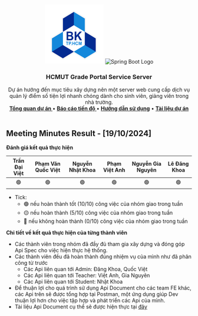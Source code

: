 <!-- PROJECT LOGO -->
<br />
<div align="center">
  <a >
    <img src="../../../hcmut.png" alt="HCMUT Logo" width="160" height="160">
    <img src="https://spring.io/img/spring-2.svg" alt="Spring Boot Logo" width="160" height="160">
  </a>

  <h3 align="center">HCMUT Grade Portal Service Server</h3>

  <p align="center">
    Dự án hướng đến mục tiêu xây dựng nên một server web cung cấp dịch vụ quản lý điểm số tiện lợi nhanh chóng dành cho sinh viên, giảng viên  trong nhà trường.
    <br />
    <a href="../../../README.md"><strong>Tổng quan dự án </strong></a>
    •
    <a href="../../report.md"><strong>Báo cáo tiến độ </strong></a>
    •
    <a href="../../../docs/user-guide.md"><strong>Hướng dẫn sử dụng</strong></a>
    •
    <a href="../../../docs/document.md"><strong>Tài liệu dự án</strong></a>
    <br />
    <br />
  </p>
</div>

## Meeting Minutes Result - [19/10/2024]

**Đánh giá kết quả thực hiện**

| Trần Đại Việt | Phạm Văn Quốc Việt | Nguyễn Nhật Khoa | Phạm Việt Anh | Nguyễn Gia Nguyên | Lê Đăng Khoa |
| :-----------: | :----------------: | :--------------: | :-----------: | :---------------: | :----------: |
|      🟢       |         🟢         |        🟢        |      🟢       |        🟢         |      🟢      |

- Tick:
  - 🟢 nếu hoàn thành tốt (10/10) công việc của nhóm giao trong tuần
  - 🟡 nếu hoàn thành (5/10) công việc của nhóm giao trong tuần
  - 🔴 nếu không hoàn thành (0/10) công việc của nhóm giao trong tuần

**Chi tiết về kết quả thực hiện của từng thành viên**

- Các thành viên trong nhóm đã đầy đủ tham gia xây dựng và đóng góp Api Spec cho việc hiện thực hệ thống.
- Các thành viên đều đã hoàn thành đúng nhiệm vụ của mình như đã phân công từ trước
  - Các Api liên quan tới Admin: Đăng Khoa, Quốc Việt
  - Các Api liên quan tới Teacher: Việt Anh, Gia Nguyên
  - Các Api liên quan tới Student: Nhật Khoa
- Để thuận lợi cho quá trình sử dụng Api Document cho các team FE khác, các Api trên sẽ được tổng hợp tại Postman, một ứng dụng giúp Dev thuận lợi hơn cho việc tập hợp và phát triển các Api của mình.
- Tài liệu Api Document cụ thể sẽ được hiện thực tại [đây](https://documenter.getpostman.com/view/36861276/2sAY4uDid7)
